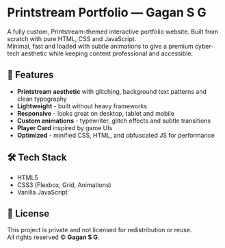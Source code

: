 # Printstream Portfolio — Gagan S G

A fully custom, Printstream-themed interactive portfolio website. Built from scratch with pure HTML, CSS and JavaScript.  
Minimal, fast and loaded with subtle animations to give a premium cyber-tech aesthetic while keeping content professional and accessible.

## 🚀 Features
- **Printstream aesthetic** with glitching, background text patterns and clean typography
- **Lightweight** - built without heavy frameworks
- **Responsive** - looks great on desktop, tablet and mobile
- **Custom animations** - typewriter, glitch effects and subtle transitions
- **Player Card** inspired by game UIs
- **Optimized** - minified CSS, HTML, and obfuscated JS for performance

## 🛠️ Tech Stack
- HTML5
- CSS3 (Flexbox, Grid, Animations)
- Vanilla JavaScript

## 📜 License
This project is private and not licensed for redistribution or reuse.  
All rights reserved © **Gagan S G**.


